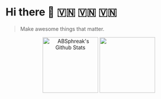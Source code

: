 # Hi there :wave: :vietnam: :vietnam: :vietnam:

> Make awesome things that matter.
<div align="center">

<img height="150px" src="https://github-readme-stats.vercel.app/api?username=chungpv-1008&include_all_commits=true&count_private=true&show_icons=true&line_height=20&title_color=7A7ADB&icon_color=2234AE&text_color=D3D3D3&bg_color=0,000000,130F40" alt="ABSphreak's Github Stats">
<img height="150px" src="https://github-readme-stats.vercel.app/api/top-langs/?username=chungpv-1008&hide=html&hide_title=true&hide_border=true&layout=compact&langs_count=7&exclude_repo=comp426&text_color=000&icon_color=fff&bg_color=0,52fa5a,4dfcff,c64dff&theme=graywhite" />
</br>
</br>
</div>
